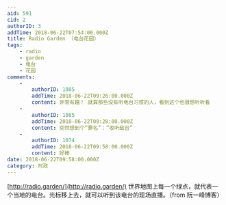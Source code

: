 ```yaml
---
aid: 591
cid: 2
authorID: 3
addTime: 2018-06-22T07:54:00.000Z
title: Radio Garden （电台花园）
tags:
    - radio
    - garden
    - 电台
    - 花园
comments:
    -
        authorID: 1085
        addTime: 2018-06-22T09:26:00.000Z
        content: 非常有趣！ 就算那些没有听电台习惯的人，看到这个也很想听听看
    -
        authorID: 1085
        addTime: 2018-06-22T09:28:00.000Z
        content: 突然想到个“罪名”：“收听敌台”
    -
        authorID: 1074
        addTime: 2018-06-22T09:58:00.000Z
        content: 好棒
date: 2018-06-22T09:58:00.000Z
category: 时政
---
```


[http://radio.garden/](http://radio.garden/) 世界地图上每一个绿点，就代表一个当地的电台。光标移上去，就可以听到该电台的现场直播。（from 阮一峰博客）

